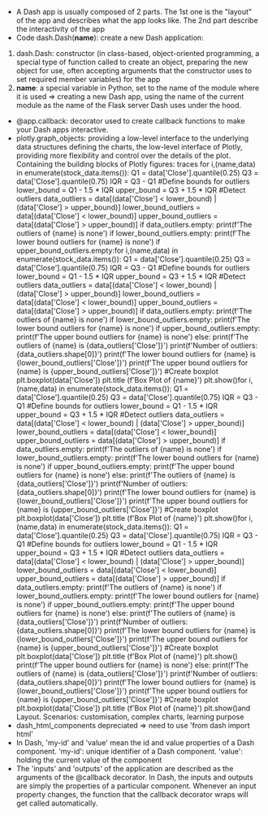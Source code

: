 - A Dash app is usually composed of 2 parts. The 1st one is the "layout" of the app and describes what the app looks like.
The 2nd part describe the interactivity of the app
- Code dash.Dash(__name__): create a new Dash application:
1. dash.Dash: constructor (in class-based, object-oriented programming, a special type of function called to create an
object, preparing the new object for use, often accepting arguments that the constructor uses to set required member variables) for the app
2. __name__: a special variable in Python, set to the name of the module where it is used
=> creating a new Dash app, using the name of the current module as the name of the Flask server Dash uses under the hood.
- @app.callback: decorator used to create callback functions to make your Dash apps interactive.
- plotly.graph_objects: providing a low-level interface to the underlying data structures defining the charts, the low-level interface of Plotly,
providing more flexibility and control over the details of the plot.
Containing the building blocks of Plotly figures: traces for i,(name,data) in enumerate(stock_data.items()):
    Q1 = data['Close'].quantile(0.25)
    Q3 = data['Close'].quantile(0.75)
    IQR = Q3 - Q1
    #Define bounds for outliers
    lower_bound = Q1 - 1.5 * IQR
    upper_bound = Q3 + 1.5 * IQR
    #Detect outliers
    data_outliers = data[(data['Close'] < lower_bound) | (data['Close'] > upper_bound)]
    lower_bound_outliers = data[(data['Close'] < lower_bound)]
    upper_bound_outliers = data[(data['Close'] > upper_bound)]
    if data_outliers.empty:
        print(f'The outliers of {name} is none')
    if lower_bound_outliers.empty:
        print(f'The lower bound outliers for {name} is none')
    if upper_bound_outliers.empty:for i,(name,data) in enumerate(stock_data.items()):
    Q1 = data['Close'].quantile(0.25)
    Q3 = data['Close'].quantile(0.75)
    IQR = Q3 - Q1
    #Define bounds for outliers
    lower_bound = Q1 - 1.5 * IQR
    upper_bound = Q3 + 1.5 * IQR
    #Detect outliers
    data_outliers = data[(data['Close'] < lower_bound) | (data['Close'] > upper_bound)]
    lower_bound_outliers = data[(data['Close'] < lower_bound)]
    upper_bound_outliers = data[(data['Close'] > upper_bound)]
    if data_outliers.empty:
        print(f'The outliers of {name} is none')
    if lower_bound_outliers.empty:
        print(f'The lower bound outliers for {name} is none')
    if upper_bound_outliers.empty:
        print(f'The upper bound outliers for {name} is none')
    else:
        print(f'The outliers of {name} is {data_outliers['Close']}')
        print(f'Number of outliers: {data_outliers.shape[0]}')
        print(f'The lower bound outliers for {name} is {lower_bound_outliers['Close']}')
        print(f'The upper bound outliers for {name} is {upper_bound_outliers['Close']}')
    #Create boxplot
    plt.boxplot(data['Close'])
    plt.title (f'Box Plot of {name}')
    plt.show()for i,(name,data) in enumerate(stock_data.items()):
    Q1 = data['Close'].quantile(0.25)
    Q3 = data['Close'].quantile(0.75)
    IQR = Q3 - Q1
    #Define bounds for outliers
    lower_bound = Q1 - 1.5 * IQR
    upper_bound = Q3 + 1.5 * IQR
    #Detect outliers
    data_outliers = data[(data['Close'] < lower_bound) | (data['Close'] > upper_bound)]
    lower_bound_outliers = data[(data['Close'] < lower_bound)]
    upper_bound_outliers = data[(data['Close'] > upper_bound)]
    if data_outliers.empty:
        print(f'The outliers of {name} is none')
    if lower_bound_outliers.empty:
        print(f'The lower bound outliers for {name} is none')
    if upper_bound_outliers.empty:
        print(f'The upper bound outliers for {name} is none')
    else:
        print(f'The outliers of {name} is {data_outliers['Close']}')
        print(f'Number of outliers: {data_outliers.shape[0]}')
        print(f'The lower bound outliers for {name} is {lower_bound_outliers['Close']}')
        print(f'The upper bound outliers for {name} is {upper_bound_outliers['Close']}')
    #Create boxplot
    plt.boxplot(data['Close'])
    plt.title (f'Box Plot of {name}')
    plt.show()for i,(name,data) in enumerate(stock_data.items()):
    Q1 = data['Close'].quantile(0.25)
    Q3 = data['Close'].quantile(0.75)
    IQR = Q3 - Q1
    #Define bounds for outliers
    lower_bound = Q1 - 1.5 * IQR
    upper_bound = Q3 + 1.5 * IQR
    #Detect outliers
    data_outliers = data[(data['Close'] < lower_bound) | (data['Close'] > upper_bound)]
    lower_bound_outliers = data[(data['Close'] < lower_bound)]
    upper_bound_outliers = data[(data['Close'] > upper_bound)]
    if data_outliers.empty:
        print(f'The outliers of {name} is none')
    if lower_bound_outliers.empty:
        print(f'The lower bound outliers for {name} is none')
    if upper_bound_outliers.empty:
        print(f'The upper bound outliers for {name} is none')
    else:
        print(f'The outliers of {name} is {data_outliers['Close']}')
        print(f'Number of outliers: {data_outliers.shape[0]}')
        print(f'The lower bound outliers for {name} is {lower_bound_outliers['Close']}')
        print(f'The upper bound outliers for {name} is {upper_bound_outliers['Close']}')
    #Create boxplot
    plt.boxplot(data['Close'])
    plt.title (f'Box Plot of {name}')
    plt.show()
        print(f'The upper bound outliers for {name} is none')
    else:
        print(f'The outliers of {name} is {data_outliers['Close']}')
        print(f'Number of outliers: {data_outliers.shape[0]}')
        print(f'The lower bound outliers for {name} is {lower_bound_outliers['Close']}')
        print(f'The upper bound outliers for {name} is {upper_bound_outliers['Close']}')
    #Create boxplot
    plt.boxplot(data['Close'])
    plt.title (f'Box Plot of {name}')
    plt.show()and Layout. Scenarios: customisation, complex charts, learning purpose
- dash_html_components depreciated => need to use 'from dash import html'
- In Dash, 'my-id' and 'value' mean the id and value properties of a Dash component.
'my-id': unique identifier of a Dash component.
'value': holding the current value of the component
- The 'inputs' and 'outputs' of the application are described as the arguments of the @callback
decorator. In Dash, the inputs and outputs are simply the properties of a particular component.
Whenever an input property changes, the function that the callback decorator wraps will get called automatically.